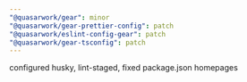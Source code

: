 ```yaml
---
"@quasarwork/gear": minor
"@quasarwork/gear-prettier-config": patch
"@quasarwork/eslint-config-gear": patch
"@quasarwork/gear-tsconfig": patch
---
```


configured husky, lint-staged, fixed package.json homepages
